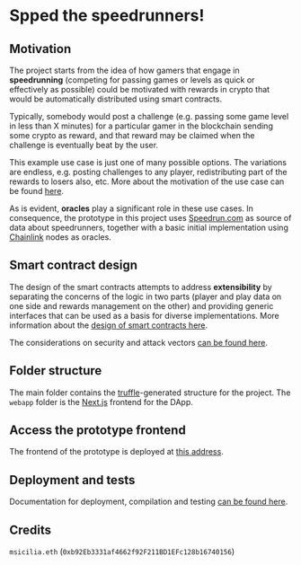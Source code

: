 # Spped the speedrunners!
## Motivation

The project starts from the idea of how gamers that engage in **speedrunning** (competing for passing games or levels as quick or effectively as possible) could be motivated with rewards in crypto that would be automatically distributed using smart contracts. 

Typically, somebody would post a challenge (e.g. passing some game level in less than X minutes) for a particular gamer in the blockchain sending some crypto as reward, and that reward may be claimed when the challenge is eventually beat by the user. 

This example use case is just one of many possible options. The  variations are endless, e.g. posting challenges to any player, redistributing part of the rewards to losers also, etc. More about the motivation of the use case can be found [here](motivation.md).

As is evident, **oracles** play a significant role in these use cases. In consequence, the prototype in this project uses [Speedrun.com](https://www.speedrun.com/) as source of data about speedrunners, together with a basic initial implementation using [Chainlink](https://chain.link/) nodes as oracles.

## Smart contract design

The design of the smart contracts attempts to address **extensibility** by separating the concerns of the logic in two parts (player and play data on one side and rewards management on the other) and providing generic interfaces that can be used as a basis for diverse implementations. More information about the [design of smart contracts here](design_pattern_decisions.md). 

The considerations on security and attack vectors [can be found here](avoiding_common_attacks.md).

## Folder structure
The main folder contains the [truffle](https://trufflesuite.com/)-generated structure for the project. The `webapp` folder is the [Next.js](https://nextjs.org/) frontend for the DApp.  

## Access the prototype frontend
The frontend of the prototype is deployed at [this address]().

## Deployment and tests

Documentation for deployment, compilation and testing [can be found here](deployment_testing.md).
## Credits

`msicilia.eth` (`0xb92Eb3331af4662f92F211BD1EFc128b16740156`)
